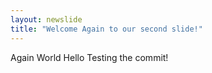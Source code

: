 ```yaml
---
layout: newslide
title: "Welcome Again to our second slide!"
---
```

Again World Hello
Testing the commit!
